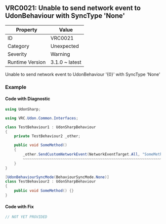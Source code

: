 ## VRC0021: Unable to send network event to UdonBehaviour with SyncType 'None'

| Property        | Value          | 
| --------------- | -------------- | 
| ID              | VRC0021        | 
| Category        | Unexpected     | 
| Severity        | Warning        | 
| Runtime Version | 3.1.0 ~ latest | 

Unable to send network event to UdonBehaviour '\{0\}' with SyncType 'None'  

### Example

#### Code with Diagnostic


```csharp
using UdonSharp;

using VRC.Udon.Common.Interfaces;

class TestBehaviour1 : UdonSharpBehaviour
{
    private TestBehaviour2 _other;

    public void SomeMethod()
    {
        _other.SendCustomNetworkEvent(NetworkEventTarget.All, "SomeMethod");
        ~~~~~~~~~~~~~~~~~~~~~~~~~~~~~~~~~~~~~~~~~~~~~~~~~~~~~~~~~~~~~~~~~~~
    }
}

[UdonBehaviourSyncMode(BehaviourSyncMode.None)]
class TestBehaviour2 : UdonSharpBehaviour
{
    public void SomeMethod() {}
}
```

#### Code with Fix


```csharp
// NOT YET PROVIDED
```


